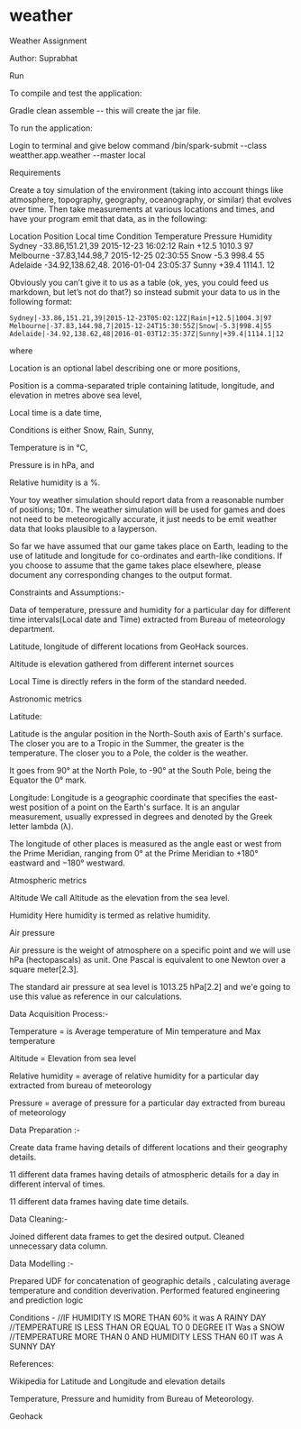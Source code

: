 # weather

Weather Assignment

Author: Suprabhat

Run

To compile and test the application:

Gradle clean assemble -- this will create the jar file.

To run the application:

Login to terminal and give below command
/bin/spark-submit --class weatther.app.weather --master local <jar file name>

Requirements

Create a toy simulation of the environment (taking into account things like atmosphere, topography, geography, oceanography, or similar) that evolves over time. Then take measurements at various locations and times, and have your program emit that data, as in the following:

Location	Position	   Local time	       Condition	Temperature	Pressure	Humidity
Sydney	        -33.86,151.21,39   2015-12-23 16:02:12	Rain	           +12.5	1010.3	 	  97
Melbourne	-37.83,144.98,7	   2015-12-25 02:30:55	Snow		    -5.3	998.4		  55
Adelaide	-34.92,138.62,48.  2016-01-04 23:05:37	Sunny		   +39.4	1114.1.		  12

Obviously you can’t give it to us as a table (ok, yes, you could feed us markdown, but let’s not do that?) so instead submit your data to us in the following format:

    Sydney|-33.86,151.21,39|2015-12-23T05:02:12Z|Rain|+12.5|1004.3|97
    Melbourne|-37.83,144.98,7|2015-12-24T15:30:55Z|Snow|-5.3|998.4|55
    Adelaide|-34.92,138.62,48|2016-01-03T12:35:37Z|Sunny|+39.4|1114.1|12
where

Location is an optional label describing one or more positions,

Position is a comma-separated triple containing latitude, longitude, and elevation in metres above sea level,

Local time is a date time,

Conditions is either Snow, Rain, Sunny,

Temperature is in °C,

Pressure is in hPa, and

Relative humidity is a %.

Your toy weather simulation should report data from a reasonable number of positions; 10±. The weather simulation will be used for games and does not need to be meteorogically accurate, it just needs to be emit weather data that looks plausible to a layperson.

So far we have assumed that our game takes place on Earth, leading to the use of latitude and longitude for co-ordinates and earth-like conditions. If you choose to assume that the game takes place elsewhere, please document any corresponding changes to the output format.

Constraints and Assumptions:-

Data of temperature, pressure and humidity for a particular day for different time intervals(Local date and Time) extracted from Bureau of meteorology department.

Latitude, longitude of different locations from GeoHack sources.

Altitude is elevation gathered from different internet sources

Local Time is directly refers in the form of the standard needed.


Astronomic metrics

Latitude:

Latitude is the angular position in the North-South axis of Earth's surface. The closer you are to a Tropic in the Summer, the greater is the temperature. The closer you to a Pole, the colder is the weather.

It goes from 90° at the North Pole, to -90° at the South Pole, being the Equator the 0° mark.

Longitude:
Longitude is a geographic coordinate that specifies the east-west position of a point on the Earth's surface. It is an angular measurement, usually expressed in degrees and denoted by the Greek letter lambda (λ).

The longitude of other places is measured as the angle east or west from the Prime Meridian, ranging from 0° at the Prime Meridian to +180° eastward and −180° westward. 


Atmospheric metrics

Altitude
We call Altitude as the elevation from the sea level.

Humidity
Here humidity is termed as relative humidity. 

Air pressure

Air pressure is the weight of atmosphere on a specific point and we will use hPa (hectopascals) as unit. One Pascal is equivalent to one Newton over a square meter[2.3].

The standard air pressure at sea level is 1013.25 hPa[2.2] and we'e going to use this value as reference in our calculations.



Data Acquisition Process:-

Temperature = is Average temperature of Min temperature and Max temperature

Altitude  = Elevation from sea level

Relative humidity = average of relative humidity for a particular day extracted from bureau of meteorology

Pressure = average of pressure for a particular day extracted from bureau of meteorology

Data Preparation :-

Create data frame having details of different locations and their geography details.

11 different data frames having details of atmospheric details for a day in different interval of times.

11 different data frames having date time details.

Data Cleaning:-

Joined different data frames to get the desired output. Cleaned unnecessary data column.

Data Modelling :-

Prepared UDF for concatenation of geographic details , calculating average temperature and condition deverivation. Performed featured engineering and prediction logic


Conditions -
//IF HUMIDITY IS MORE THAN 60% it was A RAINY DAY 
//TEMPERATURE IS LESS THAN OR EQUAL TO 0 DEGREE IT Was a SNOW
//TEMPERATURE MORE THAN 0 AND HUMIDITY LESS THAN 60 IT was A SUNNY DAY

References:

Wikipedia for Latitude and Longitude and elevation details

Temperature, Pressure and humidity from Bureau of Meteorology.

Geohack 

